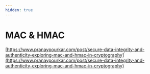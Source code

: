 ```yaml
---
hidden: true
---
```


# MAC & HMAC

[https://www.pranaypourkar.com/post/secure-data-integrity-and-authenticity-exploring-mac-and-hmac-in-cryptography](https://www.pranaypourkar.com/post/secure-data-integrity-and-authenticity-exploring-mac-and-hmac-in-cryptography)
